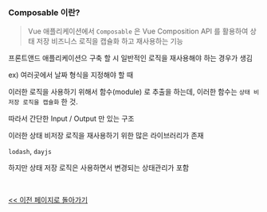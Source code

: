 ### Composable 이란?

> Vue 애플리케이션에서 `Composable` 은 Vue Composition API 를 활용하여 상태 저장 비즈니스 로직을 캡슐화 하고 재사용하는 기능

프론트앤드 애플리케이션으 구축 할 시 일반적인 로직을 재사용해야 하는 경우가 생김

ex) 여러곳에서 날짜 형식을 지정해야 할 때

이러한 로직을 사용하기 위해서 함수(module) 로 추출을 하는데, 이러한 함수는 `상태 비저장 로직을 캡슐화` 한 것.

따라서 간단한 Input / Output 만 있는 구조

이러한 상태 비저장 로직을 재사용하기 위한 많은 라이브러리가 존재

`lodash`, `dayjs`

하지만 상태 저장 로직은 사용하면서 변경되는 상태관리가 포함

<br/>

[<< 이전 페이지로 돌아가기](../../README.md)
